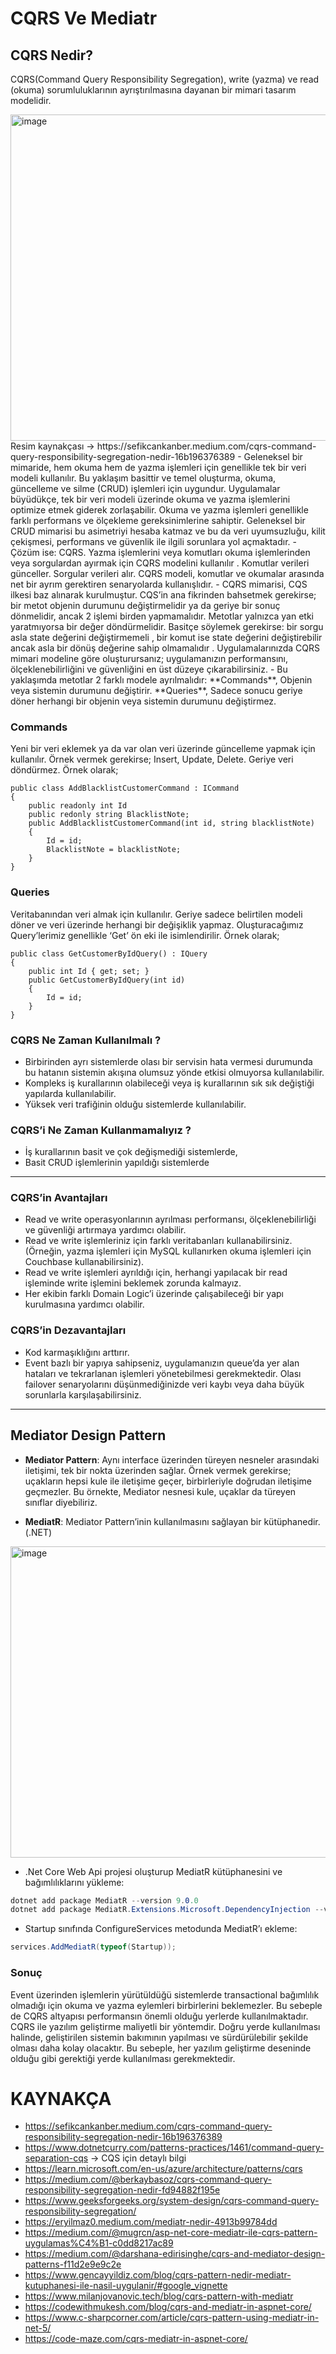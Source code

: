 # CQRS Ve Mediatr

## CQRS Nedir?
CQRS(Command Query Responsibility Segregation), write (yazma) ve read (okuma) sorumluluklarının ayrıştırılmasına dayanan bir mimari tasarım modelidir. 

<img width="788" height="522" alt="image" src="https://github.com/user-attachments/assets/d1aa7828-3c28-4f7e-a28f-3b0d5f8edcd5" />
Resim kaynakçası ->  https://sefikcankanber.medium.com/cqrs-command-query-responsibility-segregation-nedir-16b196376389
- Geleneksel bir mimaride, hem okuma hem de yazma işlemleri için genellikle tek bir veri modeli kullanılır. Bu yaklaşım basittir ve temel oluşturma, okuma, güncelleme ve silme (CRUD) işlemleri için uygundur. Uygulamalar büyüdükçe, tek bir veri modeli üzerinde okuma ve yazma işlemlerini optimize etmek giderek zorlaşabilir. Okuma ve yazma işlemleri genellikle farklı performans ve ölçekleme gereksinimlerine sahiptir. Geleneksel bir CRUD mimarisi bu asimetriyi hesaba katmaz ve bu da veri uyumsuzluğu, kilit çekişmesi, performans ve güvenlik ile ilgili sorunlara yol açmaktadır.
- Çözüm ise: CQRS. Yazma işlemlerini veya komutları okuma işlemlerinden veya sorgulardan ayırmak için CQRS modelini kullanılır . Komutlar verileri günceller. Sorgular verileri alır. CQRS modeli, komutlar ve okumalar arasında net bir ayrım gerektiren senaryolarda kullanışlıdır.
- CQRS mimarisi, CQS ilkesi baz alınarak kurulmuştur. CQS’in ana fikrinden bahsetmek gerekirse; bir metot objenin durumunu değiştirmelidir ya da geriye bir sonuç dönmelidir, ancak 2 işlemi birden yapmamalıdır. Metotlar yalnızca yan etki yaratmıyorsa bir değer döndürmelidir. Basitçe söylemek gerekirse: bir sorgu asla state değerini değiştirmemeli , bir komut ise state değerini değiştirebilir ancak asla bir dönüş değerine sahip olmamalıdır . Uygulamalarınızda CQRS mimari modeline göre oluşturursanız; uygulamanızın performansını, ölçeklenebilirliğini ve güvenliğini en üst düzeye çıkarabilirsiniz.
- Bu yaklaşımda metotlar 2 farklı modele ayrılmalıdır: **Commands**, Objenin veya sistemin durumunu değiştirir. **Queries**, Sadece sonucu geriye döner herhangi bir objenin veya sistemin durumunu değiştirmez.


### Commands
Yeni bir veri eklemek ya da var olan veri üzerinde güncelleme yapmak için kullanılır. Örnek vermek gerekirse; Insert, Update, Delete. Geriye veri döndürmez. Örnek olarak;

```charp
public class AddBlacklistCustomerCommand : ICommand
{
    public readonly int Id
    public redonly string BlacklistNote;
    public AddBlacklistCustomerCommand(int id, string blacklistNote)
    {
        Id = id;
        BlacklistNote = blacklistNote;
    }
}
```

### Queries
Veritabanından veri almak için kullanılır. Geriye sadece belirtilen modeli döner ve veri üzerinde herhangi bir değişiklik yapmaz. Oluşturacağımız Query’lerimiz genellikle ‘Get’ ön eki ile isimlendirilir. Örnek olarak;

```charp
public class GetCustomerByIdQuery() : IQuery
{
    public int Id { get; set; }
    public GetCustomerByIdQuery(int id)
    {
        Id = id;
    }
}
```

### CQRS Ne Zaman Kullanılmalı ?
- Birbirinden ayrı sistemlerde olası bir servisin hata vermesi durumunda bu hatanın sistemin akışına olumsuz yönde etkisi olmuyorsa kullanılabilir.
- Kompleks iş kurallarının olabileceği veya iş kurallarının sık sık değiştiği yapılarda kullanılabilir.
- Yüksek veri trafiğinin olduğu sistemlerde kullanılabilir.
### CQRS’i Ne Zaman Kullanmamalıyız ?
- İş kurallarının basit ve çok değişmediği sistemlerde,
- Basit CRUD işlemlerinin yapıldığı sistemlerde

---

### CQRS’in Avantajları
- Read ve write operasyonlarının ayrılması performansı, ölçeklenebilirliği ve güvenliği artırmaya yardımcı olabilir.
- Read ve write işlemleriniz için farklı veritabanları kullanabilirsiniz.(Örneğin, yazma işlemleri için MySQL kullanırken okuma işlemleri için Couchbase kullanabilirsiniz).
- Read ve write işlemleri ayrıldığı için, herhangi yapılacak bir read işleminde write işlemini beklemek zorunda kalmayız.
- Her ekibin farklı Domain Logic’i üzerinde çalışabileceği bir yapı kurulmasına yardımcı olabilir.

### CQRS’in Dezavantajları
- Kod karmaşıklığını arttırır.
- Event bazlı bir yapıya sahipseniz, uygulamanızın queue’da yer alan hataları ve tekrarlanan işlemleri yönetebilmesi gerekmektedir. Olası failover senaryolarını düşünmediğinizde veri kaybı veya daha büyük sorunlarla karşılaşabilirsiniz.

---

## Mediator Design Pattern

- **Mediator Pattern**: Aynı interface üzerinden türeyen nesneler arasındaki iletişimi, tek bir nokta üzerinden sağlar. Örnek vermek gerekirse; uçakların hepsi kule ile iletişime geçer, birbirleriyle doğrudan iletişime geçmezler. Bu örnekte, Mediator nesnesi kule, uçaklar da türeyen sınıflar diyebiliriz.

- **MediatR**: Mediator Pattern’inin kullanılmasını sağlayan bir kütüphanedir. (.NET)

<img width="831" height="498" alt="image" src="https://github.com/user-attachments/assets/3e3b6e1d-ba62-4f15-8030-8928719d6cf6" />

- .Net Core Web Api projesi oluşturup MediatR kütüphanesini ve bağımlılıklarını yükleme:

```csharp
dotnet add package MediatR --version 9.0.0
dotnet add package MediatR.Extensions.Microsoft.DependencyInjection --version 9.0.0
```
- Startup sınıfında ConfigureServices metodunda MediatR’ı ekleme:

```csharp
services.AddMediatR(typeof(Startup));
```




### Sonuç
Event üzerinden işlemlerin yürütüldüğü sistemlerde transactional bağımlılık olmadığı için okuma ve yazma eylemleri birbirlerini beklemezler. Bu sebeple de CQRS altyapısı performansın önemli olduğu yerlerde kullanılmaktadır.
CQRS ile yazılım geliştirme maliyetli bir yöntemdir. Doğru yerde kullanılması halinde, geliştirilen sistemin bakımının yapılması ve sürdürülebilir şekilde olması daha kolay olacaktır. Bu sebeple, her yazılım geliştirme deseninde olduğu gibi gerektiği yerde kullanılması gerekmektedir.




# KAYNAKÇA
- https://sefikcankanber.medium.com/cqrs-command-query-responsibility-segregation-nedir-16b196376389 
- https://www.dotnetcurry.com/patterns-practices/1461/command-query-separation-cqs  -> CQS için detaylı bilgi
- https://learn.microsoft.com/en-us/azure/architecture/patterns/cqrs
- https://medium.com/@berkaybasoz/cqrs-command-query-responsibility-segregation-nedir-fd94882f195e
- https://www.geeksforgeeks.org/system-design/cqrs-command-query-responsibility-segregation/
- https://eryilmaz0.medium.com/mediatr-nedir-4913b99784dd
- https://medium.com/@mugrcn/asp-net-core-mediatr-ile-cqrs-pattern-uygulamas%C4%B1-c0dd8217ac89
- https://medium.com/@darshana-edirisinghe/cqrs-and-mediator-design-patterns-f11d2e9e9c2e
- https://www.gencayyildiz.com/blog/cqrs-pattern-nedir-mediatr-kutuphanesi-ile-nasil-uygulanir/#google_vignette
- https://www.milanjovanovic.tech/blog/cqrs-pattern-with-mediatr
- https://codewithmukesh.com/blog/cqrs-and-mediatr-in-aspnet-core/
- https://www.c-sharpcorner.com/article/cqrs-pattern-using-mediatr-in-net-5/
- https://code-maze.com/cqrs-mediatr-in-aspnet-core/
